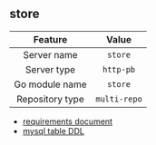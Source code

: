 ## store

| Feature             | Value          |
| :----------------: | :-----------: |
| Server name      |  `store`   |
| Server type        |  `http-pb`   |
| Go module name |  `store`  |
| Repository type   |  `multi-repo`  |

- [requirements document](https://github.com/go-dev-frame/sponge_examples/blob/main/_15_appliance_store/docs/requirements-document.md)
- [mysql table DDL](https://github.com/go-dev-frame/sponge_examples/blob/main/_15_appliance_store/docs/store.sql)
